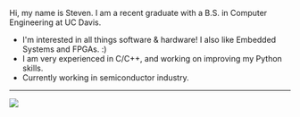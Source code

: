 Hi, my name is Steven. I am a recent graduate with a B.S. in Computer Engineering at UC Davis.

* I'm interested in all things software & hardware! I also like Embedded Systems and FPGAs. :)
* I am very experienced in C/C++, and working on improving my Python skills.
* Currently working in semiconductor industry.

<hr>

![](https://komarev.com/ghpvc/?username=heyitzsteve&style=flat-square)

<!--
**HeyItzSteve/heyitzsteve** is a ✨ _special_ ✨ repository because its `README.md` (this file) appears on your GitHub profile.

Here are some ideas to get you started:

- 🔭 I’m currently working on ...
- 🌱 I’m currently learning ...
- 👯 I’m looking to collaborate on ...
- 🤔 I’m looking for help with ...
- 💬 Ask me about ...
- 📫 How to reach me: ...
- 😄 Pronouns: ...
- ⚡ Fun fact: ...
-->
